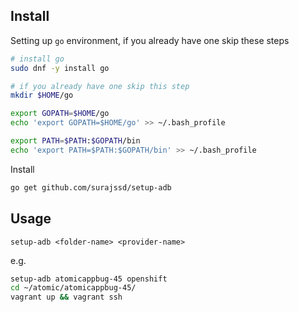 ## Install

Setting up `go` environment, if you already have one skip these steps
```bash
# install go
sudo dnf -y install go

# if you already have one skip this step
mkdir $HOME/go

export GOPATH=$HOME/go
echo 'export GOPATH=$HOME/go' >> ~/.bash_profile

export PATH=$PATH:$GOPATH/bin
echo 'export PATH=$PATH:$GOPATH/bin' >> ~/.bash_profile
```

Install
```bash
go get github.com/surajssd/setup-adb
```

## Usage

`setup-adb <folder-name> <provider-name>`

e.g.

```bash
setup-adb atomicappbug-45 openshift
cd ~/atomic/atomicappbug-45/
vagrant up && vagrant ssh
```
